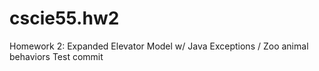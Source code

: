 # cscie55.hw2
Homework 2: Expanded Elevator Model w/ Java Exceptions / Zoo animal behaviors
Test commit
